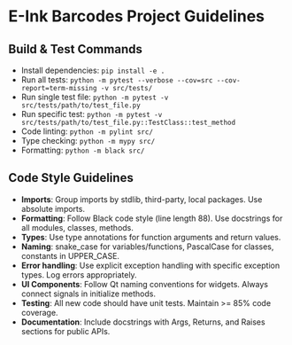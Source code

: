# E-Ink Barcodes Project Guidelines

## Build & Test Commands
- Install dependencies: `pip install -e .`
- Run all tests: `python -m pytest --verbose --cov=src --cov-report=term-missing -v src/tests/`
- Run single test file: `python -m pytest -v src/tests/path/to/test_file.py`
- Run specific test: `python -m pytest -v src/tests/path/to/test_file.py::TestClass::test_method`
- Code linting: `python -m pylint src/`
- Type checking: `python -m mypy src/`
- Formatting: `python -m black src/`

## Code Style Guidelines
- **Imports**: Group imports by stdlib, third-party, local packages. Use absolute imports.
- **Formatting**: Follow Black code style (line length 88). Use docstrings for all modules, classes, methods.
- **Types**: Use type annotations for function arguments and return values.
- **Naming**: snake_case for variables/functions, PascalCase for classes, constants in UPPER_CASE.
- **Error handling**: Use explicit exception handling with specific exception types. Log errors appropriately.
- **UI Components**: Follow Qt naming conventions for widgets. Always connect signals in initialize methods.
- **Testing**: All new code should have unit tests. Maintain >= 85% code coverage.
- **Documentation**: Include docstrings with Args, Returns, and Raises sections for public APIs.